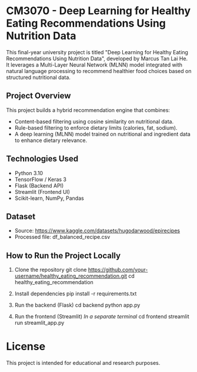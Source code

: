 # CM3070 - Deep Learning for Healthy Eating Recommendations Using Nutrition Data
This final-year university project is titled "Deep Learning for Healthy Eating Recommendations Using Nutrition Data", developed by Marcus Tan Lai He. It leverages a Multi-Layer Neural Network (MLNN) model integrated with natural language processing to recommend healthier food choices based on structured nutritional data.

## Project Overview
This project builds a hybrid recommendation engine that combines:
- Content-based filtering using cosine similarity on nutritional data.
- Rule-based filtering to enforce dietary limits (calories, fat, sodium).
- A deep learning (MLNN) model trained on nutritional and ingredient data to enhance dietary relevance.

## Technologies Used
- Python 3.10
- TensorFlow / Keras 3
- Flask (Backend API)
- Streamlit (Frontend UI)
- Scikit-learn, NumPy, Pandas

## Dataset
- Source: https://www.kaggle.com/datasets/hugodarwood/epirecipes
- Processed file: df_balanced_recipe.csv

## How to Run the Project Locally
1. Clone the repository
   git clone https://github.com/your-username/healthy_eating_recommendation.git
   cd healthy_eating_recommendation

2. Install dependencies
   pip install -r requirements.txt

3. Run the backend (Flask)
   cd backend
   python app.py

4. Run the frontend (Streamlit)
   *In a separate terminal*
   cd frontend
   streamlit run streamlit_app.py

# License
This project is intended for educational and research purposes.
